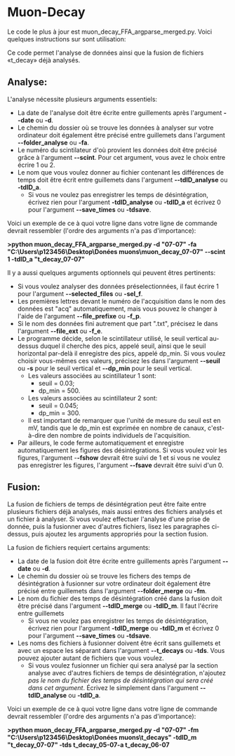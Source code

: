 # Muon-Decay
Le code le plus à jour est muon_decay_FFA_argparse_merged.py. Voici quelques instructions sur sont utilisation:

Ce code permet l'analyse de données ainsi que la fusion de fichiers «t_decay» déjà analysés.

## Analyse:

L'analyse nécessite plusieurs arguments essentiels: 
- La date de l'analyse doit être écrite entre guillements après l'argument **--date** ou **-d**. 
- Le chemin du dossier où se trouve les données à analyser sur votre ordinateur doit également être précisé entre guillemets dans l'argument **--folder_analyse** ou **-fa**. 
- Le numéro du scintilateur d'où provient les données doit être précisé grâce à l'argument **--scint**. Pour cet argument, vous avez le choix entre écrire 1 ou 2. 
- Le nom que vous voulez donner au fichier contenant les différences de temps doit être écrit entre guillemets dans l'argument **--tdID_analyse** ou **-tdID_a**. 
    - Si vous ne voulez pas enregistrer les temps de désintégration, écrivez rien pour l'argument **-tdID_analyse** ou **-tdID_a** et écrivez 0 pour l'argument **--save_times** ou **-tdsave**.

Voici un exemple de ce à quoi votre ligne dans votre ligne de commande devrait ressembler (l'ordre des arguments n'a pas d'importance):

**>python muon_decay_FFA_argparse_merged.py -d "07-07" -fa "C:\Users\p123456\Desktop\Donées muons\muon_decay_07-07" --scint 1 -tdID_a "t_decay_07-07"**

Il y a aussi quelques arguments optionnels qui peuvent êtres pertinents: 
- Si vous voulez analyser des données préselectionnées, il faut écrire 1 pour l'argument **--selected_files** ou **-sel_f**. 
- Les premières lettres devant le numéro de l'acquisition dans le nom des données est "acq" automatiquement, mais vous pouvez le changer à l'aide de l'argument **--file_prefixe** ou **-f_p**. 
- Si le nom des données fini autrement que part ".txt", précisez le dans l'argument **--file_ext** ou **-f_e**. 
- Le programme décide, selon le scintillateur utilisé, le seuil vertical au-dessus duquel il cherche des pics, appelé seuil, ainsi que le seuil horizontal par-delà il enregistre des pics, appelé dp_min.  Si vous voulez choisir vous-mêmes ces valeurs, précisez les dans l'argument **--seuil** ou **-s** pour le seuil vertical et **--dp_min** pour le seuil vertical.
   - Les valeurs associées au scintillateur 1 sont:
       - seuil = 0.03;
       - dp_min = 500.
   - Les valeurs associées au scintillateur 2 sont:
       - seuil = 0.045;
       - dp_min = 300.
   - Il est important de remarquer que l'unité de mesure du seuil est en mV, tandis que le dp_min est exprimée en nombre de canaux, c'est-à-dire den nombre de points individuels de l'acquisition.
- Par ailleurs, le code ferme automatiquement et enregistre automatiquement les figures des désintégrations. Si vous voulez voir les figures, l'argument -**-fshow** devrait être suivi de 1 et si vous ne voulez pas enregistrer les figures, l'argument **--fsave** devrait être suivi d'un 0.

## Fusion:

La fusion de fichiers de temps de désintégration peut être faite entre plusieurs fichiers déjà analysés, mais aussi entres des fichiers analysés et un fichier à analyser. Si vous voulez effectuer l'analyse d'une prise de donnée, puis la fusionner avec d'autres fichiers, lisez les paragraphes ci-dessus, puis ajoutez les arguments appropriés pour la section fusion.

La fusion de fichiers requiert certains arguments:
- La date de la fusion doit être écrite entre guillements après l'argument **--date** ou **-d**. 
- Le chemin du dossier où se trouve les fichers des temps de désintégration à fusionner sur votre ordinateur doit également être précisé entre guillemets dans l'argument **--folder_merge** ou **-fm**. 
- Le nom du fichier des temps de désintégration créé dans la fusion doit être précisé dans l'argument **--tdID_merge** ou **-tdID_m**. Il faut l'écrire entre guillemets
    - Si vous ne voulez pas enregistrer les temps de désintégration, écrivez rien pour l'argument **-tdID_merge** ou **-tdID_m** et écrivez 0 pour l'argument **--save_times** ou **-tdsave**.
- Les noms des fichiers à fusionner doivent être écrit sans guillemets et avec un espace les séparant dans l'argument **--t_decays** ou **-tds**. Vous pouvez ajouter autant de fichiers que vous voulez. 
   - Si vous voulez fusionner un fichier qui sera analysé par la section analyse avec d'autres fichiers de temps de désintégration, n'ajoutez *pas le nom du fichier des temps de désintégration qui sera créé dans cet argument*. Écrivez le simplement dans l'argument **--tdID_analyse** ou **-tdID_a**.

Voici un exemple de ce à quoi votre ligne dans votre ligne de commande devrait ressembler (l'ordre des arguments n'a pas d'importance):

**>python muon_decay_FFA_argparse_merged.py -d "07-07" -fm "C:\Users\p123456\Desktop\Donées muons\t_decays" -tdID_m "t_decay_07-07" -tds t_decay_05-07-a t_decay_06-07**
